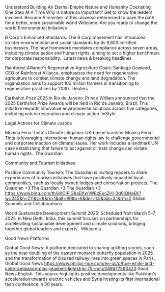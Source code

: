 Understood
Building An Eternal Empire
Nature and Humanity Coexisting One Step At A Time
Why is nature so Important?
Get to know the leaders involved.
Become A member of this universe determined to pave the path for a better, more sustainable world
Welcome. Are you ready to change the world
Environmental Initiatives

B Corp's Enhanced Standards: The B Corp movement has introduced stricter environmental and social standards for its 9,600 certified businesses. The new framework mandates compliance across seven areas, including climate action and human rights, aiming to set a higher benchmark for corporate responsibility. ​
Latest news & breaking headlines

Rainforest Alliance's Regenerative Agriculture Goals: Santiago Gowland, CEO of Rainforest Alliance, emphasizes the need for regenerative agriculture to combat climate change and land degradation. The organization aims to support 100 million farmers in transitioning to regenerative practices by 2030. ​
Reuters

Earthshot Prize 2025 in Rio de Janeiro: Prince William announced that the 2025 Earthshot Prize Awards will be held in Rio de Janeiro, Brazil. This initiative rewards innovative environmental solutions across five categories, including nature restoration and climate action. ​
InStyle

Legal Actions for Climate Justice

Monica Feria-Tinta's Climate Litigation: UK-based barrister Monica Feria-Tinta is leveraging international human rights law to challenge governmental and corporate inaction on climate issues. Her work includes a landmark UN case establishing that failure to act against climate change can violate human rights. ​
The Guardian

Community and Tourism Initiatives

Positive Community Tourism: The Guardian is inviting readers to share experiences of tourism initiatives that have positively impacted local communities, such as locally owned lodges and conservation projects. ​
The Guardian
+3
The Guardian
+3
The Guardian
+3
https://www.bing.com/th/id/OIP.G8aDXw1WEzEunZHI-3d9iQHaEK?w=245&h=211&c=8&rs=1&qlt=90&o=6&dpr=1.5&pid=3.1&rm=2
Global Summits and Collaborations

World Sustainable Development Summit 2025: Scheduled from March 5–7, 2025, in New Delhi, India, this summit focuses on partnerships for accelerating sustainable development and climate solutions, bringing together global leaders and experts. ​
Wikipedia

Good News Platforms

Global Good News: A platform dedicated to sharing uplifting stories, such as the near doubling of the eastern monarch butterfly population in 2025 and the transformation of disused railway lines into green spaces in Paris. ​
Global Good News
https://www.philips-hue.com/en-us/p/hue-white-and-color-ambiance-play-gradient-lightstrip-75-inch/046677560423
Good News English: This source highlights positive developments like Pakistan's acceleration towards electric vehicles and Syria hosting its first international tech conference in 50 years. 